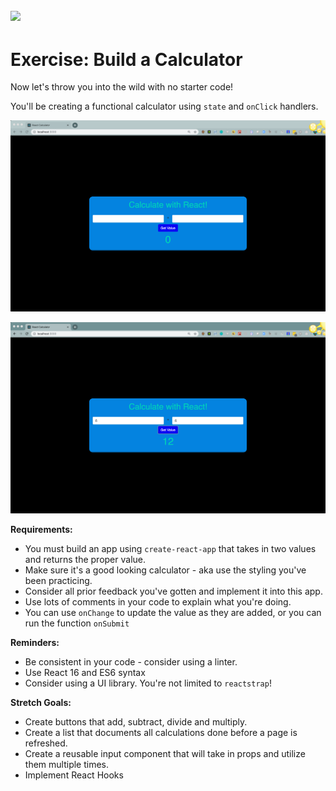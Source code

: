 ## ![](https://s3.amazonaws.com/python-ga/images/GA_Cog_Medium_White_RGB.png)
<h1>Exercise: Build a Calculator</h1>

Now let's throw you into the wild with no starter code!

You'll be creating a functional calculator using `state` and `onClick` handlers.

![](./images/CalculatorBefore.png)


![](./images/CalculatorAfter.png)


**Requirements:**

- You must build an app using `create-react-app` that takes in two values and returns the proper value.
- Make sure it's a good looking calculator - aka use the styling you've been practicing.
- Consider all prior feedback you've gotten and implement it into this app.
- Use lots of comments in your code to explain what you're doing.
- You can use `onChange` to update the value as they are added, or you can run the function `onSubmit`

**Reminders:**

- Be consistent in your code - consider using a linter.
- Use React 16 and ES6 syntax
- Consider using a UI library. You're not limited to `reactstrap`!

**Stretch Goals:**
- Create buttons that add, subtract, divide and multiply.
- Create a list that documents all calculations done before a page is refreshed.
- Create a reusable input component that will take in props and utilize them multiple times. 
- Implement React Hooks
